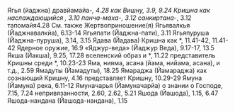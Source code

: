 Ягья (йаджна)
  дравйамайа-*, 4.28
  как Вишну, 3.9, 9.24
  Кришна как наслаждающийся *, 3.10
  панча-маха-*, 3.12
  санкиртана-*, 3.12
  тапомайя4.28
  См. также Жертвоприношение(я)
Ягьявалкья (Йаджнавалкйа), 6.13-14
Ягьяпати (Йаджна-пати), 3.11
Ягьяпуруша (Йаджна-пуруша), 3.14, 3.15
Ядава (Йадава)
  Кришна
    как *, 11.41-42, 11.41-42
Ядерное оружие, 16.9
«Яджур-веда» (Йаджур Веда), 9.17-17, 13.5
Якша (Йакша), 9.25, 17.28
  вселенский образ и *, 11.22
  представитель Кришны среди *, 10.23-23
Яма, нияма, асана (йама, нийама, асана), и т.д., 2.59
Ямадуты (Йамадуты), 18.25
Ямараджа (Йамараджа)
  как сознающий Кришну, 4.16
  представляет Кришну, 10.29-29
Ямуна (Йамуна)
  река, 6.11-12
Ямуначарья (Йамуначарйа) о
  знании о Господе, 7.15, 7.24
  непривязанности, 2.60, 2.62, 5.21
Яшода (Йашода), 1.15, 6.47
Яшода-нандана (Йашода-нандана), 1.15